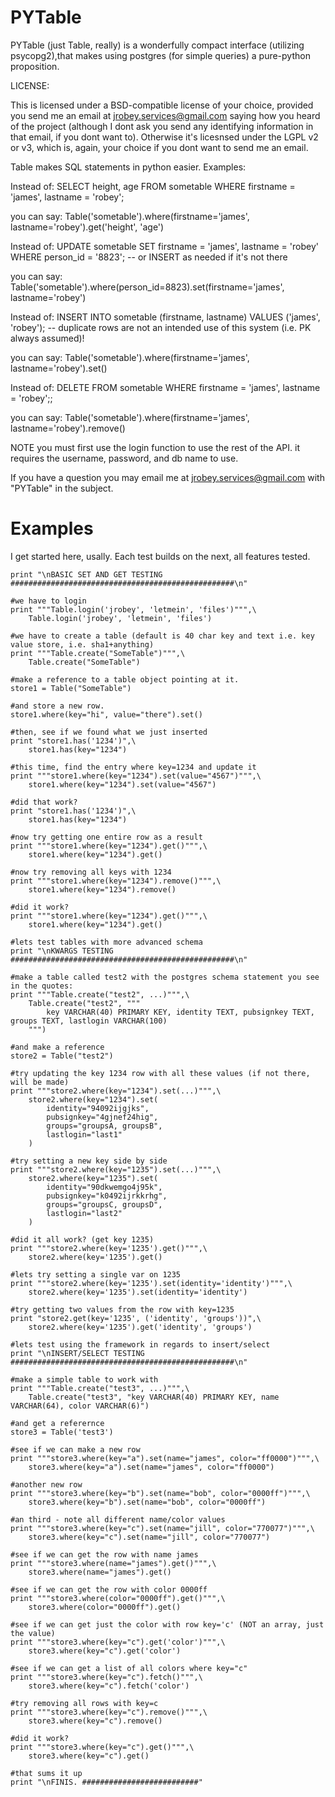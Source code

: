 PYTable
=======

PYTable (just Table, really) is a wonderfully compact interface (utilizing psycopg2),that makes using postgres (for simple queries) a pure-python proposition.

LICENSE:

This is licensed under a BSD-compatible license of your choice, provided you send me an email at jrobey.services@gmail.com saying how you heard of the project (although I dont ask you send any identifying information in that email, if you dont want to). Otherwise it's licesnsed under the LGPL v2 or v3, which is, again, your choice if you dont want to send me an email.

Table makes SQL statements in python easier. Examples:
    
Instead of:
    SELECT height, age FROM sometable WHERE firstname = 'james', lastname = 'robey';

you can say:
    Table('sometable').where(firstname='james', lastname='robey').get('height', 'age')
        
Instead of:
    UPDATE sometable SET firstname = 'james', lastname = 'robey' WHERE person_id = '8823'; -- or INSERT as needed if it's not there

you can say:
    Table('sometable').where(person_id=8823).set(firstname='james', lastname='robey')
            
Instead of:
    INSERT INTO sometable (firstname, lastname) VALUES ('james', 'robey'); -- duplicate rows are not an intended use of this system (i.e. PK always assumed)!

you can say:
    Table('sometable').where(firstname='james', lastname='robey').set()
            
Instead of:
    DELETE FROM sometable WHERE firstname = 'james', lastname = 'robey';;

you can say:
    Table('sometable').where(firstname='james', lastname='robey').remove()

NOTE you must first use the login function to use the rest of the API. it requires the username, password, and db name to use.

If you have a question you may email me at jrobey.services@gmail.com with "PYTable" in the subject.


Examples
========

I get started here, usally. Each test builds on the next, all features tested.

    print "\nBASIC SET AND GET TESTING ##################################################\n"
    
    #we have to login
    print """Table.login('jrobey', 'letmein', 'files')""",\
        Table.login('jrobey', 'letmein', 'files')
    
    #we have to create a table (default is 40 char key and text i.e. key value store, i.e. sha1+anything)
    print """Table.create("SomeTable")""",\
        Table.create("SomeTable")
    
    #make a reference to a table object pointing at it.    
    store1 = Table("SomeTable") 
    
    #and store a new row.
    store1.where(key="hi", value="there").set()
    
    #then, see if we found what we just inserted
    print "store1.has('1234')",\
        store1.has(key="1234")
        
    #this time, find the entry where key=1234 and update it 
    print """store1.where(key="1234").set(value="4567")""",\
        store1.where(key="1234").set(value="4567")
        
    #did that work?
    print "store1.has('1234')",\
        store1.has(key="1234")
        
    #now try getting one entire row as a result
    print """store1.where(key="1234").get()""",\
        store1.where(key="1234").get()
    
    #now try removing all keys with 1234
    print """store1.where(key="1234").remove()""",\
        store1.where(key="1234").remove()
        
    #did it work?
    print """store1.where(key="1234").get()""",\
        store1.where(key="1234").get()
    
    #lets test tables with more advanced schema
    print "\nKWARGS TESTING ##################################################\n"
    
    #make a table called test2 with the postgres schema statement you see in the quotes:
    print """Table.create("test2", ...)""",\
        Table.create("test2", """
            key VARCHAR(40) PRIMARY KEY, identity TEXT, pubsignkey TEXT, groups TEXT, lastlogin VARCHAR(100)
        """)
    
    #and make a reference
    store2 = Table("test2")
    
    #try updating the key 1234 row with all these values (if not there, will be made)
    print """store2.where(key="1234").set(...)""",\
        store2.where(key="1234").set(
            identity="94092ijgjks", 
            pubsignkey="4gjnef24hig", 
            groups="groupsA, groupsB", 
            lastlogin="last1"
        )
        
    #try setting a new key side by side
    print """store2.where(key="1235").set(...)""",\
        store2.where(key="1235").set(
            identity="90dkwemgo4j95k", 
            pubsignkey="k0492ijrkkrhg", 
            groups="groupsC, groupsD", 
            lastlogin="last2"
        )
    
    #did it all work? (get key 1235)
    print """store2.where(key='1235').get()""",\
        store2.where(key='1235').get()
    
    #lets try setting a single var on 1235
    print """store2.where(key='1235').set(identity='identity')""",\
        store2.where(key='1235').set(identity='identity')
        
    #try getting two values from the row with key=1235
    print "store2.get(key='1235', ('identity', 'groups'))",\
        store2.where(key='1235').get('identity', 'groups')
    
    #lets test using the framework in regards to insert/select
    print "\nINSERT/SELECT TESTING ##################################################\n"
    
    #make a simple table to work with
    print """Table.create("test3", ...)""",\
        Table.create("test3", "key VARCHAR(40) PRIMARY KEY, name VARCHAR(64), color VARCHAR(6)")
        
    #and get a referernce
    store3 = Table('test3')
    
    #see if we can make a new row
    print """store3.where(key="a").set(name="james", color="ff0000")""",\
        store3.where(key="a").set(name="james", color="ff0000")
        
    #another new row
    print """store3.where(key="b").set(name="bob", color="0000ff")""",\
        store3.where(key="b").set(name="bob", color="0000ff")
        
    #an third - note all different name/color values
    print """store3.where(key="c").set(name="jill", color="770077")""",\
        store3.where(key="c").set(name="jill", color="770077")
    
    #see if we can get the row with name james
    print """store3.where(name="james").get()""",\
        store3.where(name="james").get()
        
    #see if we can get the row with color 0000ff
    print """store3.where(color="0000ff").get()""",\
        store3.where(color="0000ff").get()
        
    #see if we can get just the color with row key='c' (NOT an array, just the value)
    print """store3.where(key="c").get('color')""",\
        store3.where(key="c").get('color')
        
    #see if we can get a list of all colors where key="c"
    print """store3.where(key="c").fetch()""",\
        store3.where(key="c").fetch('color')
    
    #try removing all rows with key=c
    print """store3.where(key="c").remove()""",\
        store3.where(key="c").remove()
        
    #did it work?
    print """store3.where(key="c").get()""",\
        store3.where(key="c").get()
        
    #that sums it up
    print "\nFINIS. ##########################"
